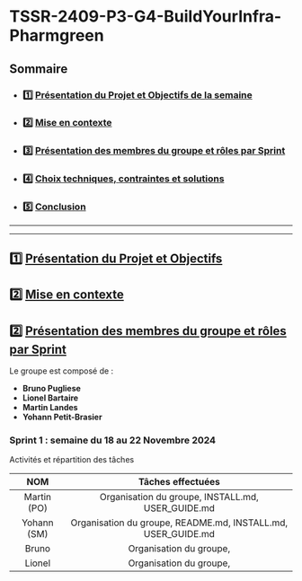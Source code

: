 # **TSSR-2409-P3-G4-BuildYourInfra-Pharmgreen**

## **Sommaire**

* ### :one: [Présentation du Projet et Objectifs de la semaine]()
* ### :two: [Mise en contexte]()
* ### :three: [Présentation des membres du groupe et rôles par Sprint]()
* ### :four: [Choix techniques, contraintes et solutions]()
* ### :five: [Conclusion]()

***
***

## :one: [Présentation du Projet et Objectifs]()



## :two: [Mise en contexte]()



## :two: [Présentation des membres du groupe et rôles par Sprint]()

Le groupe est composé de :
* **Bruno Pugliese**
* **Lionel Bartaire**
* **Martin Landes**
* **Yohann Petit-Brasier**

### **Sprint 1 : semaine du 18 au 22 Novembre 2024**

Activités et répartition des tâches

| **NOM** | **Tâches effectuées** |
| :--: | :----------: |
| Martin (PO) | Organisation du groupe, INSTALL.md, USER_GUIDE.md |
| Yohann (SM) | Organisation du groupe, README.md, INSTALL.md, USER_GUIDE.md |
| Bruno | Organisation du groupe,  |
| Lionel | Organisation du groupe,  |
